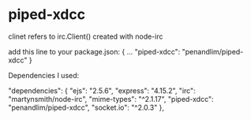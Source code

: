 piped-xdcc
==========

clinet refers to irc.Client() created with node-irc

add this line to your package.json:
{
...
    "piped-xdcc": "penandlim/piped-xdcc"
}

Dependencies I used:

"dependencies": {
    "ejs": "2.5.6",
    "express": "4.15.2",
    "irc": "martynsmith/node-irc",
    "mime-types": "^2.1.17",
    "piped-xdcc": "penandlim/piped-xdcc",
    "socket.io": "^2.0.3"
  },

